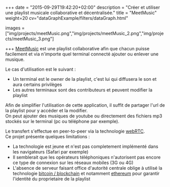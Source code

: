 +++
date = "2015-09-29T19:42:20+02:00"
description = "Créer et utiliser une playlist musicale collaborative et décentralisée."
title = "MeetMusic"
weight=20
cv="dataGraphExample/filters/dataGraph.html"

images = ["img/projects/meetMusic.png","img/projects/meetMusic_2.png","img/projects/meetMusic_3.png"]

+++
[MeetMusic](http://erik-aouizerate.me/meetMusic/) est une playlist collaborative afin que chacun puisse facilement et via n'importe quel terminal connecté ajouter ou enlever une musique.

Le cas d'utilisation est le suivant :

- Un terminal est le owner de la playlist, c'est lui qui diffusera le son et aura certains privilèges
- Les autres terminaux sont des contributeurs et peuvent modifier la playlist

Afin de simplifier l'utilisation de cette application, il suffit de partager l'url de la playlist pour y accéder et la modifier.  
On peut ajouter des musiques de youtube ou directement des fichiers mp3 stockés sur le terminal (pc ou téléphone par exemple).

Le transfert s'effectue en peer-to-peer via la technologie [webRTC](https://webrtc.org/).  
Ce projet présente quelques limitations :

- La technologie est jeune et n'est pas completement implémenté dans les navigateurs (Safari par exemple)
- Il semblerait que les opérateurs téléphoniques n'autorisent pas encore ce type de connexion sur les réseaux mobiles (3G ou 4G)
- L'absence de serveur faisant office d'autorité centrale oblige à utilisé la technologie [bitcoin / blockchain](https://bitcoin.org/bitcoin.pdf) et notamment [ethereum](https://www.ethereum.org/) pour garantir l'identité du proprietaire de la playlist